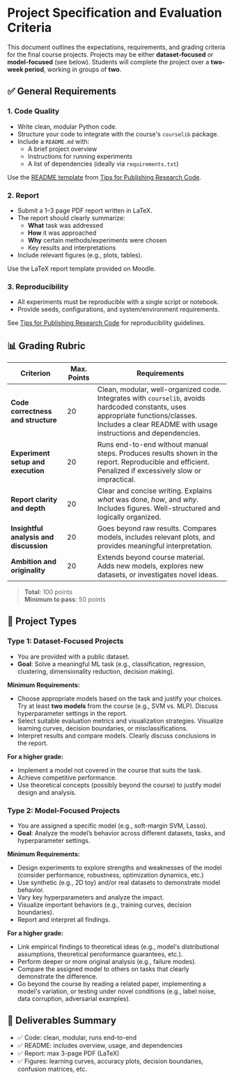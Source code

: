 # Project Specification and Evaluation Criteria

This document outlines the expectations, requirements, and grading criteria for the final course projects. Projects may be either **dataset-focused** or **model-focused** (see below). Students will complete the project over a **two-week period**, working in groups of **two**.

## ✅ General Requirements

### 1. Code Quality
- Write clean, modular Python code.
- Structure your code to integrate with the course's `courselib` package.
- Include a `README.md` with:
  - A brief project overview
  - Instructions for running experiments
  - A list of dependencies (ideally via `requirements.txt`)

Use the [README template](https://github.com/paperswithcode/releasing-research-code/blob/master/templates/README.md) from [Tips for Publishing Research Code](https://github.com/paperswithcode/releasing-research-code).

### 2. Report
- Submit a 1–3 page PDF report written in LaTeX.
- The report should clearly summarize:
  - **What** task was addressed
  - **How** it was approached
  - **Why** certain methods/experiments were chosen
  - Key results and interpretations
- Include relevant figures (e.g., plots, tables).

Use the LaTeX report template provided on Moodle.

### 3. Reproducibility
- All experiments must be reproducible with a single script or notebook.
- Provide seeds, configurations, and system/environment requirements.

See [Tips for Publishing Research Code](https://github.com/paperswithcode/releasing-research-code) for reproducibility guidelines.

## 📊 Grading Rubric

| **Criterion**                         | **Max. Points** | **Requirements** |
|--------------------------------------|-----------------|------------------|
| **Code correctness and structure**   | 20              | Clean, modular, well-organized code. Integrates with `courselib`, avoids hardcoded constants, uses appropriate functions/classes. Includes a clear README with usage instructions and dependencies. |
| **Experiment setup and execution**   | 20              | Runs end-to-end without manual steps. Produces results shown in the report. Reproducible and efficient. Penalized if excessively slow or impractical. |
| **Report clarity and depth**         | 20              | Clear and concise writing. Explains *what* was done, *how*, and *why*. Includes figures. Well-structured and logically organized. |
| **Insightful analysis and discussion** | 20            | Goes beyond raw results. Compares models, includes relevant plots, and provides meaningful interpretation. |
| **Ambition and originality**         | 20              | Extends beyond course material. Adds new models, explores new datasets, or investigates novel ideas. |

> **Total**: 100 points  
> **Minimum to pass**: 50 points

## 📁 Project Types

### Type 1: Dataset-Focused Projects
- You are provided with a public dataset.
- **Goal**: Solve a meaningful ML task (e.g., classification, regression, clustering, dimensionality reduction, decision making).

**Minimum Requirements:**
- Choose appropriate models based on the task and justify your choices. Try at least **two models** from the course (e.g., SVM vs. MLP). Discuss hyperparameter settings in the report.
- Select suitable evaluation metrics and visualization strategies. Visualize learning curves, decision boundaries, or misclassifications.
- Interpret results and compare models. Clearly discuss conclusions in the report.

**For a higher grade:**
- Implement a model not covered in the course that suits the task.
- Achieve competitive performance.
- Use theoretical concepts (possibly beyond the course) to justify model design and analysis.

### Type 2: Model-Focused Projects
- You are assigned a specific model (e.g., soft-margin SVM, Lasso).
- **Goal**: Analyze the model’s behavior across different datasets, tasks, and hyperparameter settings.

**Minimum Requirements:**
- Design experiments to explore strengths and weaknesses of the model (consider performance, robustness, optimization dynamics, etc.)
- Use synthetic (e.g., 2D toy) and/or real datasets to demonstrate model behavior.
- Vary key hyperparameters and analyze the impact.
- Visualize important behaviors (e.g., training curves, decision boundaries).
- Report and interpret all findings.

**For a higher grade:**
- Link empirical findings to theoretical ideas (e.g., model's distributional assumptions, theoretical peroformance guarantees, etc.).
- Perform deeper or more original analysis (e.g., failure modes).
- Compare the assigned model to others on tasks that clearly demonstrate the difference. 
- Go beyond the course by reading a related paper, implementing a model's variation, or testing under novel conditions (e.g., label noise, data corruption, adversarial examples).

## 📌 Deliverables Summary

- ✅ Code: clean, modular, runs end-to-end
- ✅ README: includes overview, usage, and dependencies
- ✅ Report: max 3-page PDF (LaTeX)
- ✅ Figures: learning curves, accuracy plots, decision boundaries, confusion matrices, etc.
